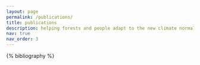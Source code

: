 ```yaml
---
layout: page
permalink: /publications/
title: publications
description: helping forests and people adapt to the new climate normal
nav: true
nav_order: 3
---
```


<!-- _pages/publications.md -->
<div class="publications">

{% bibliography %}

</div>
